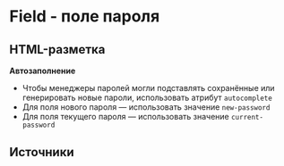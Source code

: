 # Field - поле пароля

## HTML-разметка
**Автозаполнение**
- Чтобы менеджеры паролей могли подставлять сохранённые или генерировать новые пароли, использовать атрибут `autocomplete`
- Для поля нового пароля — использовать значение `new-password`
- Для поля текущего пароля — использовать значение `current-password`


## Источники
